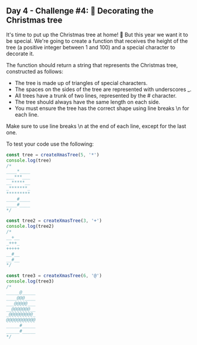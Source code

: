 ## Day 4 - Challenge #4: 🎄 Decorating the Christmas tree

It's time to put up the Christmas tree at home! 🎄 But this year we want it to be special. We're going to create a function that receives the height of the tree (a positive integer between 1 and 100) and a special character to decorate it.

The function should return a string that represents the Christmas tree, constructed as follows:

* The tree is made up of triangles of special characters.
* The spaces on the sides of the tree are represented with underscores _.
* All trees have a trunk of two lines, represented by the # character.
* The tree should always have the same length on each side.
* You must ensure the tree has the correct shape using line breaks \n for each line.

Make sure to use line breaks \n at the end of each line, except for the last one.

To test your code use the following:

```ts
const tree = createXmasTree(5, '*')
console.log(tree)
/*
____*____
___***___
__*****__
_*******_
*********
____#____
____#____
*/

const tree2 = createXmasTree(3, '+')
console.log(tree2)
/*
__+__
_+++_
+++++
__#__
__#__
*/

const tree3 = createXmasTree(6, '@')
console.log(tree3)
/*
_____@_____
____@@@____
___@@@@@___
__@@@@@@@__
_@@@@@@@@@_
@@@@@@@@@@@
_____#_____
_____#_____
*/
```
